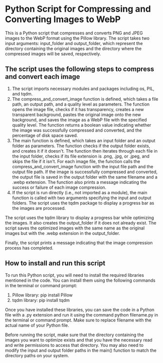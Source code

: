 # Python Script for Compressing and Converting Images to WebP

This is a Python script that compresses and converts PNG and JPEG images to the WebP format using the Pillow library. The script takes two input arguments: input_folder and output_folder, which represent the directory containing the original images and the directory where the compressed images will be saved, respectively.

## The script uses the following steps to compress and convert each image
1. The script imports necessary modules and packages including os, PIL, and tqdm.
2. The compress_and_convert_image function is defined, which takes a file path, an output path, and a quality level as parameters. The function opens the image file, checks if it has transparency, creates a new transparent background, pastes the original image onto the new background, and saves the image as a WebP file with the specified quality level. The function returns a boolean value indicating whether the image was successfully compressed and converted, and the percentage of disk space saved.
3. The main function is defined, which takes an input folder and an output folder as parameters. The function checks if the output folder exists, and creates it if it doesn't. The function then iterates through each file in the input folder, checks if its file extension is .png, .jpg, or .jpeg, and skips the file if it isn't. For each image file, the function calls the compress_and_convert_image function with the input file path and the output file path. If the image is successfully compressed and converted, the output file is saved in the output folder with the same filename and a .webp extension. The function also prints a message indicating the success or failure of each image compression.
4. If the script is run directly (i.e., not imported as a module), the main function is called with two arguments specifying the input and output folders. The script uses the tqdm package to display a progress bar as the images are processed.

The script uses the tqdm library to display a progress bar while optimizing the images. It also creates the output_folder if it does not already exist. The script saves the optimized images with the same name as the original images but with the .webp extension in the output_folder.

Finally, the script prints a message indicating that the image compression process has completed.

## How to install and run this script
To run this Python script, you will need to install the required libraries mentioned in the code. You can install them using the following commands in the terminal or command prompt:
1. Pillow library: pip install Pillow
2. tqdm library: pip install tqdm

Once you have installed these libraries, you can save the code in a Python file with a .py extension and run it using the command python filename.py in the terminal or command prompt. Make sure to replace filename with the actual name of your Python file.

Before running the script, make sure that the directory containing the images you want to optimize exists and that you have the necessary read and write permissions to access that directory. You may also need to modify the input and output folder paths in the main() function to match the directory paths on your system.
